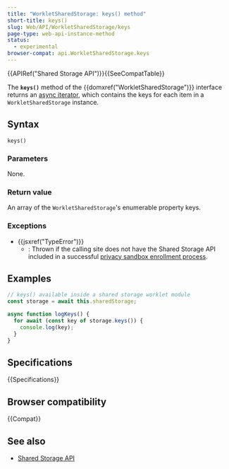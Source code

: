 ```yaml
---
title: "WorkletSharedStorage: keys() method"
short-title: keys()
slug: Web/API/WorkletSharedStorage/keys
page-type: web-api-instance-method
status:
  - experimental
browser-compat: api.WorkletSharedStorage.keys
---
```


{{APIRef("Shared Storage API")}}{{SeeCompatTable}}

The **`keys()`** method of the
{{domxref("WorkletSharedStorage")}} interface returns an [async iterator](/en-US/docs/Web/JavaScript/Reference/Global_Objects/AsyncIterator), which contains the keys for each item in a `WorkletSharedStorage` instance.

## Syntax

```js-nolint
keys()
```

### Parameters

None.

### Return value

An array of the `WorkletSharedStorage`'s enumerable property keys.

### Exceptions

- {{jsxref("TypeError")}}
  - : Thrown if the calling site does not have the Shared Storage API included in a successful [privacy sandbox enrollment process](/en-US/docs/Web/Privacy/Privacy_sandbox/Enrollment).

## Examples

```js
// keys() available inside a shared storage worklet module
const storage = await this.sharedStorage;

async function logKeys() {
  for await (const key of storage.keys()) {
    console.log(key);
  }
}
```

## Specifications

{{Specifications}}

## Browser compatibility

{{Compat}}

## See also

- [Shared Storage API](/en-US/docs/Web/API/Shared_storage_API)
